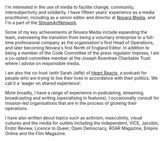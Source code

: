 I'm interested in the use of media to facilite change, community, intersubjectivity and solidarity. I have fifteen years’ experience as a media practitioner, including as a senior editor and director at [Novara Media](https://novaramedia.com), and I'm a part of the [StreamArtNetwork](https://networkcultures.org/void/2024/11/14/launch-of-the-stream-art-network-san/).

Some of my key achievements at Novara Media include expanding the team, overseeing the transition from being a voluntary enterprise to a full-time professional company as the organisation's first Head of Operations, and later becoming Novara's first North of England Editor. In addition to being a member of the Code Committee of the press regulator Impress, I am a co-opted committee member at the Joseph Rowntree Charitable Trust where I advise on responsible media.

I am also the co-host (with Sarah Jaffe) of [Heart Reacts](https://shows.acast.com/heart-reacts), a podcast for people who are trying to live their lives in accordance with their politics. We call it a ‘wager on shared experience’.

More broadly, I have a range of experience in podcasting, streaming, broadcasting and writing (specialising in features). I occasionally consult for mission-led organisations that are in the process of growing their operations.

I have also written about topics such as activism, masculinity, visual cultures and the media for outlets including the Independent, VICE, Jacobin, Erotic Review, Licence to Queer, Open Democracy, ROAR Magazine, Empire Online and the Film Magazine.
